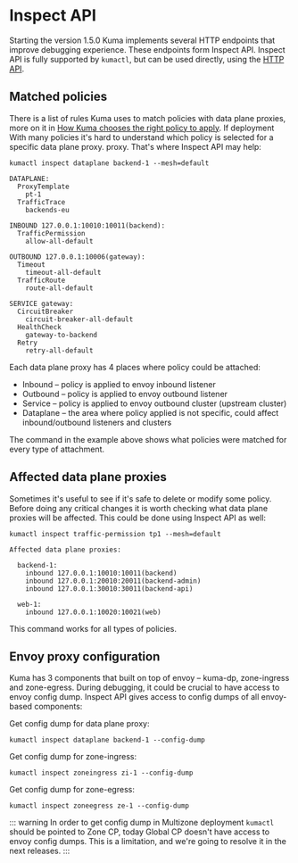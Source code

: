# Inspect API

Starting the version 1.5.0 Kuma implements several HTTP endpoints that improve debugging experience. These endpoints form Inspect API. Inspect API
is fully supported by `kumactl`, but can be used directly, using the [HTTP API](./http-api/#inspect-api).

## Matched policies

There is a list of rules Kuma uses to match policies with data plane proxies, more on it in 
[How Kuma chooses the right policy to apply](../../policies/how-kuma-chooses-the-right-policy-to-apply). If deployment
With many policies it's hard to understand which policy is selected for a specific data plane proxy.
proxy. That's where Inspect API may help:

```shell
kumactl inspect dataplane backend-1 --mesh=default
```
```text
DATAPLANE:
  ProxyTemplate
    pt-1
  TrafficTrace
    backends-eu

INBOUND 127.0.0.1:10010:10011(backend):
  TrafficPermission
    allow-all-default

OUTBOUND 127.0.0.1:10006(gateway):
  Timeout
    timeout-all-default
  TrafficRoute
    route-all-default

SERVICE gateway:
  CircuitBreaker
    circuit-breaker-all-default
  HealthCheck
    gateway-to-backend
  Retry
    retry-all-default
```

Each data plane proxy has 4 places where policy could be attached:  

- Inbound – policy is applied to envoy inbound listener
- Outbound – policy is applied to envoy outbound listener
- Service – policy is applied to envoy outbound cluster (upstream cluster)
- Dataplane – the area where policy applied is not specific, could affect inbound/outbound listeners and clusters

The command in the example above shows what policies were matched for every type of attachment. 

## Affected data plane proxies

Sometimes it's useful to see if it's safe to delete or modify some policy. Before doing any critical changes
it is worth checking what data plane proxies will be affected. This could be done using Inspect API as well:

```shell
kumactl inspect traffic-permission tp1 --mesh=default
```
```text
Affected data plane proxies:

  backend-1:
    inbound 127.0.0.1:10010:10011(backend)
    inbound 127.0.0.1:20010:20011(backend-admin)
    inbound 127.0.0.1:30010:30011(backend-api)

  web-1:
    inbound 127.0.0.1:10020:10021(web)
```

This command works for all types of policies.

## Envoy proxy configuration

Kuma has 3 components that built on top of envoy – kuma-dp, zone-ingress and zone-egress. During debugging, it could be
crucial to have access to envoy config dump. Inspect API gives access to config dumps of all envoy-based components:

Get config dump for data plane proxy:
```shell
kumactl inspect dataplane backend-1 --config-dump
```

Get config dump for zone-ingress:
```shell
kumactl inspect zoneingress zi-1 --config-dump
```

Get config dump for zone-egress:
```shell
kumactl inspect zoneegress ze-1 --config-dump
```

::: warning
In order to get config dump in Multizone deployment `kumactl` should be pointed to Zone CP, today Global CP doesn't have access 
to envoy config dumps. This is a limitation, and we're going to resolve it in the next releases. 
:::
